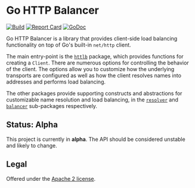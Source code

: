 # Go HTTP Balancer

[![Build](https://github.com/bufbuild/go-http-balancer/actions/workflows/ci.yaml/badge.svg?branch=main)](https://github.com/bufbuild/go-http-balancer/actions/workflows/ci.yaml)
[![Report Card](https://goreportcard.com/badge/github.com/bufbuild/go-http-balancer)](https://goreportcard.com/report/github.com/bufbuild/go-http-balancer)
[![GoDoc](https://pkg.go.dev/badge/github.com/bufbuild/go-http-balancer.svg)](https://pkg.go.dev/github.com/bufbuild/go-http-balancer)

Go HTTP Balancer is a library that provides client-side load balancing
functionality on top of Go's built-in `net/http` client.

The main entry-point is the [`httlb`](https://pkg.go.dev/github.com/bufbuild/go-http-balancer/httplb)
package, which provides functions for creating a `Client`. There are numerous options for
controlling the behavior of the client. The options allow you to customize how the
underlying transports are configured as well as how the client resolves names into
addresses and performs load balancing.

The other packages provide supporting constructs and abstractions for customizable
name resolution and load balancing, in the [`resolver`](https://pkg.go.dev/github.com/bufbuild/go-http-balancer/resolver)
and [`balancer`](https://pkg.go.dev/github.com/bufbuild/go-http-balancer/balancer)
sub-packages respectively.

## Status: Alpha

This project is currently in **alpha**. The API should be considered unstable and likely to change.

## Legal

Offered under the [Apache 2 license][badges_license].

[badges_license]: https://github.com/bufbuild/knit-go/blob/main/LICENSE
